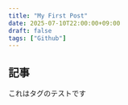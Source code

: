 ```yaml
---
title: "My First Post"
date: 2025-07-10T22:00:00+09:00
draft: false
tags: ["Github"]
---
```


## 記事
これはタグのテストです
